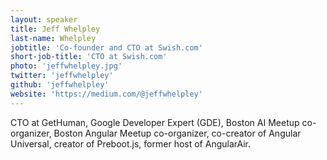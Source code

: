 ```yaml
---
layout: speaker
title: Jeff Whelpley
last-name: Whelpley
jobtitle: 'Co-founder and CTO at Swish.com'
short-job-title: 'CTO at Swish.com'
photo: 'jeffwhelpley.jpg'
twitter: 'jeffwhelpley'
github: 'jeffwhelpley'
website: 'https://medium.com/@jeffwhelpley'
---
```


CTO at GetHuman, Google Developer Expert (GDE), Boston AI Meetup co-organizer, Boston Angular Meetup co-organizer, co-creator of Angular Universal, creator of Preboot.js, former host of AngularAir.
